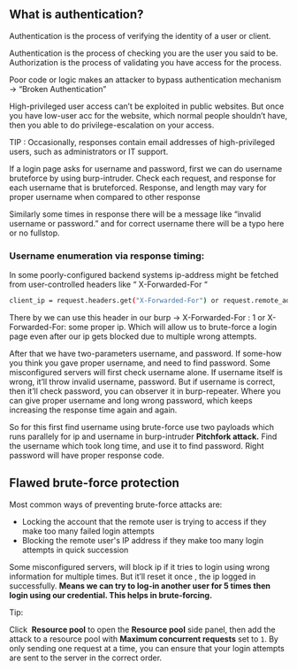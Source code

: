 ## **What is authentication?**

Authentication is the process of verifying the identity of a user or client.

Authentication is the process of checking you are the user you said to be. Authorization is the process of validating you have access for the process.

Poor code or logic makes an attacker to bypass authentication mechanism → “Broken Authentication”

High-privileged user access can’t be exploited in public websites. But once you have low-user acc for the website, which normal people shouldn’t have, then you able to do privilege-escalation on your access.

TIP : Occasionally, responses contain email addresses of high-privileged users, such as administrators or IT support.

If a login page asks for username and password, first we can do username bruteforce by using burp-intruder. Check each request, and response for each username that is bruteforced. Response, and length may vary for proper username when compared to other response

Similarly some times in response there will be a message like “invalid username or password.” and for correct username there will be a typo here or no fullstop. 

### **Username enumeration via response timing:**

In some poorly-configured backend systems ip-address might be fetched from user-controlled headers like  “ X-Forwarded-For “

```bash
client_ip = request.headers.get("X-Forwarded-For") or request.remote_addr
```

There by we can use this header in our burp → X-Forwarded-For : 1 or X-Forwarded-For: some proper ip. Which will allow us to brute-force a login page even after our ip gets blocked due to multiple wrong attempts.

After that we have two-parameters username, and password. If some-how you think you gave proper username, and need to find password. Some misconfigured servers will first check username alone. If username itself is wrong, it’ll throw invalid username, password. But if username is correct, then it’ll check password, you can observer it in burp-repeater. Where you can give proper username and long wrong password, which keeps increasing the response time again and again.

So for this first find username using brute-force use two payloads which runs parallely for ip and username in burp-intruder **Pitchfork attack.** Find the username which took long time, and use it to find password. Right password will have proper response code.

## **Flawed brute-force protection**

Most common ways of preventing brute-force attacks are:

- Locking the account that the remote user is trying to access if they make too many failed login attempts
- Blocking the remote user's IP address if they make too many login attempts in quick succession

Some misconfigured servers, will block ip if it tries to login using wrong information for multiple times. But it’ll reset it once , the ip logged in successfully. **Means we can try to log-in another user for 5 times then login using our credential.  This helps in brute-forcing.**

Tip:

Click  **Resource pool** to open the **Resource pool** side panel, then add the attack to a resource pool with **Maximum concurrent requests** set to `1`. By only sending one request at a time, you can ensure that your login attempts are sent to the server in the correct order.
